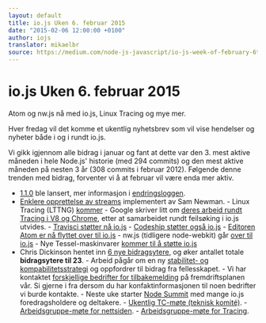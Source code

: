 ```yaml
---
layout: default
title: io.js Uken 6. februar 2015
date: "2015-02-06 12:00:00 +0100"
author: iojs
translator: mikaelbr
source: https://medium.com/node-js-javascript/io-js-week-of-february-6th-2015-e185388549a4
---
```


# io.js Uken 6. februar 2015

Atom og nw.js nå med io.js, Linux Tracing og mye mer.

Hver fredag vil det komme et ukentlig nyhetsbrev som vil vise hendelser og
nyheter både i og i rundt io.js.

Vi gikk igjennom alle bidrag i januar og fant at dette var den 3. mest aktive
måneden i hele Node.js' historie (med 294 commits) og den mest aktive måneden
på nesten 3 år (308 commits i februar 2012). Følgende denne trenden med bidrag,
forventer vi å at februar vil være enda mer aktiv.

- [1.1.0](https://iojs.org/dist/v1.1.0/) ble lansert, mer informasjon i
[endringsloggen](https://github.com/iojs/io.js/blob/v1.x/CHANGELOG.md#2015-02-03-version-110-chrisdickinson).
- [Enklere opprettelse av
streams](https://github.com/iojs/io.js/commit/50daee7243a3f987e1a28d93c43f913471d6885a)
implementert av Sam Newman.  - Linux Tracing (LTTNG)
[kommer](https://github.com/iojs/io.js/pull/702) - Google skriver litt om
[deres arbeid rundt Tracing i V8 og
Chrome](https://github.com/iojs/io.js/issues/671#issuecomment-73191538), etter
at samarbeidet rundt feilsøking i io.js utvides.  - [Travisci støtter nå
io.js](http://docs.travis-ci.com/user/build-environment-updates/2015-02-03/) -
[Codeship støtter også
io.js](https://codeship.com/documentation/languages/nodejs/#iojs) - [Editoren
Atom er nå flyttet over til
io.js](https://github.com/atom/atom/releases/tag/v0.177.0) - nw.js (tidligere
node-webkit) går [over til io.js](https://github.com/nwjs/nw.js/issues/2742) -
Nye Tessel-maskinvarer [kommer til å støtte
io.js](http://blog.technical.io/post/110115579867/upcoming-hardware-from-technical-machine)
- Chris Dickinson hentet inn [6 nye
bidragsytere](https://github.com/iojs/io.js/issues/680#issuecomment-73089691),
og øker antallet totale **bidragsytere til 23**.  - Arbeid pågår om en ny
[stabilitet- og
kompabilitetsstrategi](https://github.com/iojs/io.js/issues/725) og oppfordrer
til bidrag fra fellesskapet.  - Vi har kontaktet [forskjellige bedrifter for
tilbakemelding](https://github.com/iojs/roadmap/issues/13) på fremdriftsplanen
vår. Si gjerne i fra dersom du har konfaktinformasjonen til noen bedrifter vi
burde kontakte.  - Neste uke starter [Node Summit](http://nodesummit.com/) med
mange io.js foredragsholdere og deltakere.  - [Ukentlig TC-møte (teknisk
komité)](https://www.youtube.com/watch?v=IhXa2FmtBI4).  - [Arbeidsgruppe-møte
for nettsiden](https://www.youtube.com/watch?v=SBJaXUA0lSY).  -
[Arbeidsgruppe-møte for Tracing](https://www.youtube.com/watch?v=Oar2yB5SPtA).

